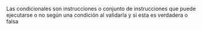 Las condicionales son instrucciones o conjunto de instrucciones que puede ejecutarse o no según una condición al validarla y si esta es verdadera o falsa
